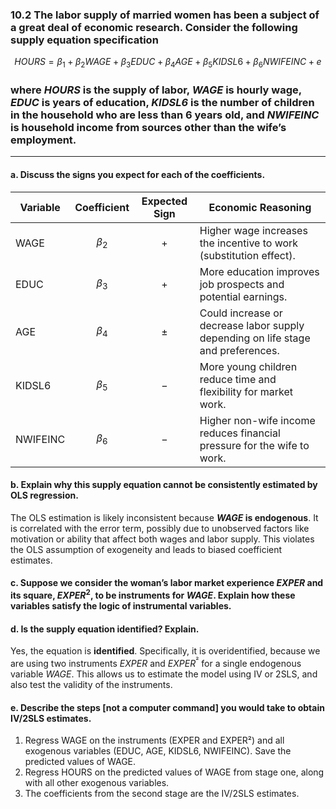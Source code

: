 ### 10.2 The labor supply of married women has been a subject of a great deal of economic research. Consider the following supply equation specification
$$
HOURS = \beta_1+ \beta_2WAGE + \beta_3EDUC + \beta_4AGE + \beta_5KIDSL6 + \beta_6NWIFEINC + e
$$
### where *HOURS* is the supply of labor, *WAGE* is hourly wage, *EDUC* is years of education, *KIDSL6* is the number of children in the household who are less than 6 years old, and *NWIFEINC* is household income from sources other than the wife’s employment.
---

#### a. Discuss the signs you expect for each of the coefficients.

| Variable   | Coefficient | Expected Sign  | Economic Reasoning                                                                 |
|------------|:-----------:|:--------------:|--------------------------------------------------------------------------------------|
| WAGE       | $\beta_2$   |       $+$      | Higher wage increases the incentive to work (substitution effect).                  |
| EDUC       | $\beta_3$   |       $+$      | More education improves job prospects and potential earnings.                       |
| AGE        | $\beta_4$   |      $\pm$     | Could increase or decrease labor supply depending on life stage and preferences.    |
| KIDSL6     | $\beta_5$   |       $−$      | More young children reduce time and flexibility for market work.                    |
| NWIFEINC   | $\beta_6$   |       $−$      | Higher non-wife income reduces financial pressure for the wife to work.             |

#### b. Explain why this supply equation cannot be consistently estimated by OLS regression.

The OLS estimation is likely inconsistent because **$WAGE$ is endogenous**. It is correlated with the error term, possibly due to unobserved factors like motivation or ability that affect both wages and labor supply. This violates the OLS assumption of exogeneity and leads to biased coefficient estimates.


#### c. Suppose we consider the woman’s labor market experience $EXPER$ and its square, $EXPER^2$, to be instruments for $WAGE$. Explain how these variables satisfy the logic of instrumental variables.

#### d. Is the supply equation identified? Explain.

Yes, the equation is **identified**. Specifically, it is overidentified, because we are using two instruments $EXPER$ and $EXPER^²$ for a single endogenous variable $WAGE$. This allows us to estimate the model using IV or 2SLS, and also test the validity of the instruments.

#### e. Describe the steps [not a computer command] you would take to obtain IV/2SLS estimates.
1. Regress WAGE on the instruments (EXPER and EXPER²) and all exogenous variables (EDUC, AGE, KIDSL6, NWIFEINC). Save the predicted values of WAGE.
2. Regress HOURS on the predicted values of WAGE from stage one, along with all other exogenous variables.
3. The coefficients from the second stage are the IV/2SLS estimates.
